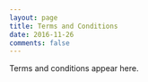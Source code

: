```yaml
---
layout: page
title: Terms and Conditions
date: 2016-11-26
comments: false
---
```


Terms and conditions appear here.
